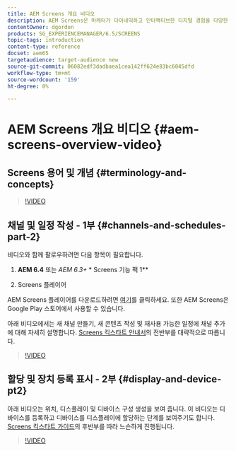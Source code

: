 ```yaml
---
title: AEM Screens 개요 비디오
description: AEM Screens은 마케터가 다이내믹하고 인터랙티브한 디지털 경험을 다양한 유형의 화면에 게시할 수 있도록 하는 디지털 서명 솔루션입니다.
contentOwner: dgordon
products: SG_EXPERIENCEMANAGER/6.5/SCREENS
topic-tags: introduction
content-type: reference
docset: aem65
targetaudience: target-audience new
source-git-commit: 06082edf3dadbaea1cea142ff624e83bc6045dfd
workflow-type: tm+mt
source-wordcount: '159'
ht-degree: 0%

---
```



# AEM Screens 개요 비디오 {#aem-screens-overview-video}

## Screens 용어 및 개념 {#terminology-and-concepts}

>[!VIDEO](https://video.tv.adobe.com/v/35609?quality=9&captions=kor)


## 채널 및 일정 작성 - 1부 {#channels-and-schedules-part-2}

비디오와 함께 팔로우하려면 다음 항목이 필요합니다.

1. **AEM 6.4** 또는 **AEM 6.3*+ &#x200B;** Screens 기능 팩 1**

1. Screens 플레이어

AEM Screens 플레이어를 다운로드하려면 [여기](https://download.macromedia.com/screens/)를 클릭하세요. 또한 AEM Screens은 Google Play 스토어에서 사용할 수 있습니다. <!-- LINK IS 404 WITH NO SUITABLE REPLACEMENT See [Installing and Configuring Screens](https://helpx.adobe.com/experience-manager/6-4/help/sites-deploying/configuring-screens-introduction.html) for more details. -->

아래 비디오에서는 새 채널 만들기, 새 콘텐츠 작성 및 재사용 가능한 일정에 채널 추가에 대해 자세히 설명합니다. [Screens 킥스타트 안내서](kickstart-for-aem-screens.md)의 전반부를 대략적으로 따릅니다.

>[!VIDEO](https://video.tv.adobe.com/v/34866?quality=9&captions=kor)

## 할당 및 장치 등록 표시 - 2부 {#display-and-device-pt2}

아래 비디오는 위치, 디스플레이 및 디바이스 구성 생성을 보여 줍니다. 이 비디오는 디바이스를 등록하고 디바이스를 디스플레이에 할당하는 단계를 보여주기도 합니다. [Screens 킥스타트 가이드](kickstart-for-aem-screens.md)의 후반부를 따라 느슨하게 진행됩니다.

>[!VIDEO](https://video.tv.adobe.com/v/34867?quality=9&captions=kor)

